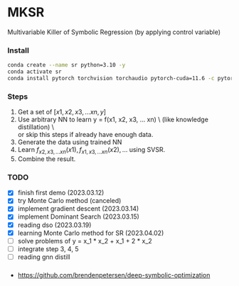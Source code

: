 # MKSR

Multivariable Killer of Symbolic Regression 
(by applying control variable)

### Install

```sh
conda create --name sr python=3.10 -y
conda activate sr
conda install pytorch torchvision torchaudio pytorch-cuda=11.6 -c pytorch -c nvidia
```

### Steps

1. Get a set of $[x1, x2, x3, ... xn, y]$
2. Use arbitrary NN to learn y = f(x1, x2, x3, ... xn) \\
   (like knowledge distillation) \\      
   or skip this steps if already have enough data.
3. Generate the data using trained NN
4. Learn $f_{x2, x3, ... xn}(x1), f_{x1, x3, ... xn}(x2), \dots$ using SVSR.
5. Combine the result.

### TODO

- [x] finish first demo (2023.03.12)
- [x] try Monte Carlo method (canceled)
- [x] implement gradient descent (2023.03.14)
- [x] implement Dominant Search (2023.03.15)
- [x] reading dso (2023.03.19)
- [x] learning Monte Carlo method for SR (2023.04.02)
- [ ] solve problems of y = x_1 * x_2 + x_1 + 2 * x_2 
- [ ] integrate step 3, 4, 5
- [ ] reading gnn distill

### 
- https://github.com/brendenpetersen/deep-symbolic-optimization
